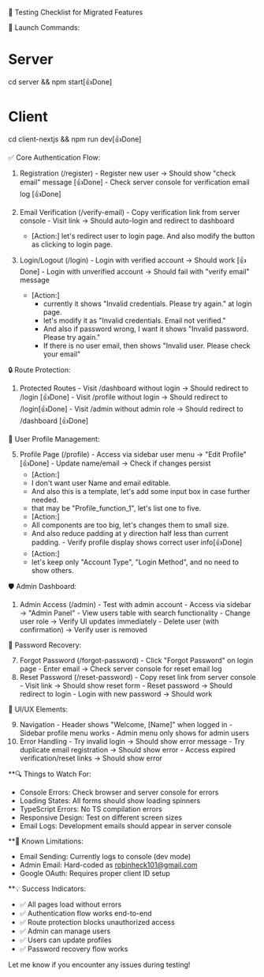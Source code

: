 🧪 Testing Checklist for Migrated Features

  🚀 Launch Commands:

  # Server
  cd server && npm start[👍Done]

  # Client
  cd client-nextjs && npm run dev[👍Done]

  ✅ Core Authentication Flow:

  1. Registration (/register)
    - Register new user → Should show "check email" message [👍Done]
    - Check server console for verification email log [👍Done]
  2. Email Verification (/verify-email)
    - Copy verification link from server console
    - Visit link → Should auto-login and redirect to dashboard
      - [Action:] let's redirect user to login page. And also modify the button as clicking to login page.

  3. Login/Logout (/login)
    - Login with verified account → Should work [👍Done]
    - Login with unverified account → Should fail with "verify email" message
      - [Action:] 
        - currently it shows "Invalid credentials. Please try again." at login page.
        - let's modify it as "Invalid credentials. Email not verified."
        - And also if password wrong, I want it shows "Invalid password. Please try again."
        - If there is no user email, then shows "Invalid user. Please check your email"


  🔒 Route Protection:

  1. Protected Routes
    - Visit /dashboard without login → Should redirect to /login [👍Done]
    - Visit /profile without login → Should redirect to /login[👍Done]
    - Visit /admin without admin role → Should redirect to /dashboard [👍Done]

  👤 User Profile Management:

  5. Profile Page (/profile)
    - Access via sidebar user menu → "Edit Profile" [👍Done]
    - Update name/email → Check if changes persist
      - [Action:]
      - I don't want user Name and email editable.
      - And also this is a template, let's add some input box in case further needed.
      - that may be "Profile_function_1", let's list one to five.
      - [Action:]
      - All components are too big, let's changes them to small size.
      - And also reduce padding at y direction half less than current padding.
    - Verify profile display shows correct user info[👍Done]
      - [Action:]
      - let's keep only "Account Type", "Login Method", and no need to show others.
  
  🛡️ Admin Dashboard:

  1. Admin Access (/admin) - Test with admin account
    - Access via sidebar → "Admin Panel"
    - View users table with search functionality
    - Change user role → Verify UI updates immediately
    - Delete user (with confirmation) → Verify user is removed

  🔑 Password Recovery:

  7. Forgot Password (/forgot-password)
    - Click "Forgot Password" on login page
    - Enter email → Check server console for reset email log
  8. Reset Password (/reset-password)
    - Copy reset link from server console
    - Visit link → Should show reset form
    - Reset password → Should redirect to login
    - Login with new password → Should work

  🎨 UI/UX Elements:

  9. Navigation
    - Header shows "Welcome, [Name]" when logged in
    - Sidebar profile menu works
    - Admin menu only shows for admin users
  10. Error Handling
    - Try invalid login → Should show error message
    - Try duplicate email registration → Should show error
    - Access expired verification/reset links → Should show error

  **🔍 Things to Watch For:

  - Console Errors: Check browser and server console for errors
  - Loading States: All forms should show loading spinners
  - TypeScript Errors: No TS compilation errors
  - Responsive Design: Test on different screen sizes
  - Email Logs: Development emails should appear in server console

  **🚨 Known Limitations:

  - Email Sending: Currently logs to console (dev mode)
  - Admin Email: Hard-coded as robinheck101@gmail.com
  - Google OAuth: Requires proper client ID setup

  **💡 Success Indicators:

  - ✅ All pages load without errors
  - ✅ Authentication flow works end-to-end
  - ✅ Route protection blocks unauthorized access
  - ✅ Admin can manage users
  - ✅ Users can update profiles
  - ✅ Password recovery flow works

  Let me know if you encounter any issues during testing!